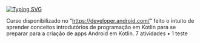 [![Typing SVG](https://readme-typing-svg.herokuapp.com/?color=f7fobe&size=35&center=true&vCenter=true&width=1000&lines=Indrodução+a+programação+Kotlin;Primeiros+exercícios+feitos!;Be+Welcome!+:%29)](https://git.io/typing-svg)

Curso disponibilizado no "https://developer.android.com/" feito o intuito de aprender conceitos introdutórios de programação em Kotlin para se preparar para a criação de apps Android em Kotlin.
7 atividades • 1 teste
